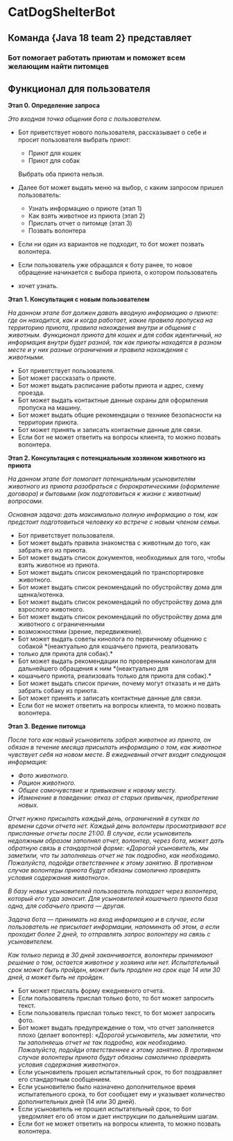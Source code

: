 # CatDogShelterBot
## Команда {Java 18 team 2} представляет
### Бот помогает работать приютам и поможет всем желающим найти питомцев

## Функционал для пользователя

**Этап 0. Определение запроса**

*Это входная точка общения бота с пользователем.*

- Бот приветствует нового пользователя, рассказывает о себе и просит пользователя выбрать приют:
    - Приют для кошек
    - Приют для собак

  Выбрать оба приюта нельзя.

- Далее бот может выдать меню на выбор, с каким запросом пришел пользователь:
    - Узнать информацию о приюте (этап 1)
    - Как взять животное из приюта (этап 2)
    - Прислать отчет о питомце (этап 3)
    - Позвать волонтера
- Если ни один из вариантов не подходит, то бот может позвать волонтера.
- Если пользователь уже обращался к боту ранее, то новое обращение начинается с выбора приюта, о котором пользователь 
- хочет узнать.

**Этап 1. Консультация с новым пользователем**

*На данном этапе бот должен давать вводную информацию о приюте: где он находится, как и когда работает, 
какие правила пропуска на территорию приюта, правила нахождения внутри и общения с животным. 
Функционал приюта для кошек и для собак идентичный, но информация внутри будет разной, так как приюты находятся в 
разном месте и у них разные ограничения и правила нахождения с животными.*

- Бот приветствует пользователя.
- Бот может рассказать о приюте.
- Бот может выдать расписание работы приюта и адрес, схему проезда.
- Бот может выдать контактные данные охраны для оформления пропуска на машину.
- Бот может выдать общие рекомендации о технике безопасности на территории приюта.
- Бот может принять и записать контактные данные для связи.
- Если бот не может ответить на вопросы клиента, то можно позвать волонтера.

**Этап 2. Консультация с потенциальным хозяином животного из приюта**

*На данном этапе бот помогает потенциальным усыновителям животного из приюта разобраться с 
бюрократическими (оформление договора) и бытовыми (как подготовиться к жизни с животным) вопросами.*

*Основная задача: дать максимально полную информацию о том, как предстоит подготовиться человеку ко встрече с 
новым членом семьи.*

- Бот приветствует пользователя.
- Бот может выдать правила знакомства с животным до того, как забрать его из приюта.
- Бот может выдать список документов, необходимых для того, чтобы взять животное из приюта.
- Бот может  выдать список рекомендаций по транспортировке животного.
- Бот может  выдать список рекомендаций по обустройству дома для щенка/котенка.
- Бот может  выдать список рекомендаций по обустройству дома для взрослого животного.
- Бот может  выдать список рекомендаций по обустройству дома для животного с ограниченными 
- возможностями (зрение, передвижение).
- Бот может выдать советы кинолога по первичному общению с собакой *(неактуально для кошачьего приюта, реализовать 
- только для приюта для собак).*
- Бот может выдать рекомендации по проверенным кинологам для дальнейшего обращения к ним *(неактуально для 
- кошачьего приюта, реализовать только для приюта для собак).*
- Бот может выдать список причин, почему могут отказать и не дать забрать собаку из приюта.
- Бот может принять и записать контактные данные для связи.
- Если бот не может ответить на вопросы клиента, то можно позвать волонтера.

**Этап 3. Ведение питомца**

*После того как новый усыновитель забрал животное из приюта, он обязан в течение месяца присылать информацию о том, 
как животное чувствует себя на новом месте. В ежедневный отчет входит следующая информация:*

- *Фото животного.*
- *Рацион животного.*
- *Общее самочувствие и привыкание к новому месту.*
- *Изменение в поведении: отказ от старых привычек, приобретение новых.*

*Отчет нужно присылать каждый день, ограничений в сутках по времени сдачи отчета нет. Каждый день волонтеры 
просматривают все присланные отчеты после 21:00. В случае, если усыновитель недолжным образом заполнял отчет, 
волонтер, через бота, может дать обратную связь в стандартной форме: 
«Дорогой усыновитель, мы заметили, что ты заполняешь отчет не так подробно, как необходимо. 
Пожалуйста, подойди ответственнее к этому занятию. В противном случае волонтеры приюта будут обязаны самолично 
проверять условия содержания животного».*

*В базу новых усыновителей пользователь попадает через волонтера, который его туда заносит. Для усыновителей кошачьего 
приюта база одна, для собачьего приюта — другая.*

*Задача бота — принимать на вход информацию и в случае, если пользователь не присылает информации, 
напоминать об этом, а если проходит более 2 дней, то отправлять запрос волонтеру на связь с усыновителем.*

*Как только период в 30 дней заканчивается, волонтеры принимают решение о том, остается животное у хозяина или нет. 
Испытательный срок может быть пройден, может быть продлен на срок еще 14 или 30 дней, а может быть не пройден.*

- Бот может прислать форму ежедневного отчета.
- Если пользователь прислал только фото, то бот может запросить текст.
- Если пользователь прислал только текст, то бот может запросить фото.
- Бот может выдать предупреждение о том, что отчет заполняется плохо (делает волонтер):
  «*Дорогой усыновитель, мы заметили, что ты заполняешь отчет не так подробно, как необходимо. 
Пожалуйста, подойди ответственнее к этому занятию. В противном случае волонтеры приюта будут обязаны самолично 
проверять условия содержания животного».*
- Если усыновитель прошел испытательный срок, то бот поздравляет его стандартным сообщением.
- Если усыновителю было назначено дополнительное время испытательного срока, то бот сообщает ему и 
указывает количество дополнительных дней (14 или 30 дней).
- Если усыновитель не прошел испытательный срок, то бот уведомляет его об этом и дает инструкции по дальнейшим шагам.
- Если бот не может ответить на вопросы клиента, то можно позвать волонтера.